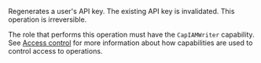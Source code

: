Regenerates a user's API key. The existing API key is invalidated. This operation is irreversible.

The role that performs this operation must have the `CapIAMWriter` capability.
See [Access control](/data-security/identity-and-access-management#access-control) for more information about how
capabilities are used to control access to operations.